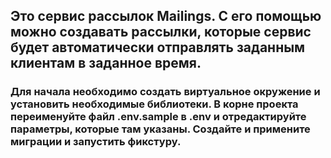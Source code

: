 ## Это сервис рассылок Mailings. С его помощью можно создавать рассылки, которые сервис будет автоматически отправлять заданным клиентам в заданное время.

### Для начала необходимо создать виртуальное окружение и установить необходимые библиотеки. В корне проекта переименуйте файл .env.sample в .env и отредактируйте параметры, которые там указаны. Создайте и примените миграции и запустить фикстуру.
